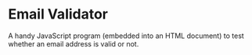 # Email Validator

A handy JavaScript program (embedded into an HTML document) to test whether an email address is valid or not. 
